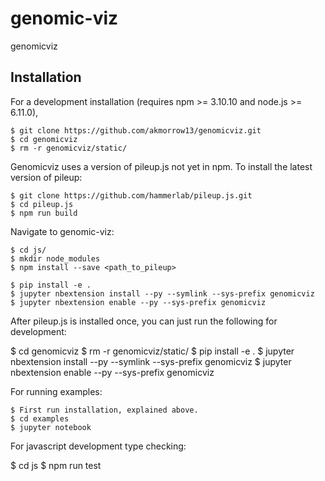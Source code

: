 genomic-viz
===============================

genomicviz

Installation
------------

<!-- To install use pip:

    $ pip install genomicviz
    $ jupyter nbextension enable --py --sys-prefix genomicviz -->


For a development installation (requires npm >= 3.10.10 and node.js >= 6.11.0),

    $ git clone https://github.com/akmorrow13/genomicviz.git
    $ cd genomicviz
    $ rm -r genomicviz/static/

Genomicviz uses a version of pileup.js not yet in npm. To install the latest version of pileup:

    $ git clone https://github.com/hammerlab/pileup.js.git
    $ cd pileup.js
    $ npm run build

Navigate to genomic-viz:

    $ cd js/
    $ mkdir node_modules
    $ npm install --save <path_to_pileup>

    $ pip install -e .
    $ jupyter nbextension install --py --symlink --sys-prefix genomicviz
    $ jupyter nbextension enable --py --sys-prefix genomicviz


After pileup.js is installed once, you can just run the following for development:

  $ cd genomicviz
  $ rm -r genomicviz/static/
  $ pip install -e .
  $ jupyter nbextension install --py --symlink --sys-prefix genomicviz
  $ jupyter nbextension enable --py --sys-prefix genomicviz

For running examples:

    $ First run installation, explained above.
    $ cd examples
    $ jupyter notebook


For javascript development type checking:

  $ cd js
  $ npm run test
